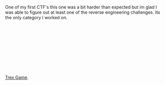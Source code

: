 One of my first CTF's this one was a bit harder than expected but im glad I was able to figure out at least one of the reverse engineering challenges. Its the only category I worked on.


<object data="https://github.com/acwDevs/idekCTF2024/blob/main/Trex%20game.pdf" type="application/pdf" width="700px" height="700px">
    <embed src="https://github.com/acwDevs/idekCTF2024/blob/main/Trex%20game.pdff">
        <p><a href="https://github.com/acwDevs/idekCTF2024/blob/main/Trex%20game.pdf">Trex Game</a>.</p>
    </embed>
</object>
